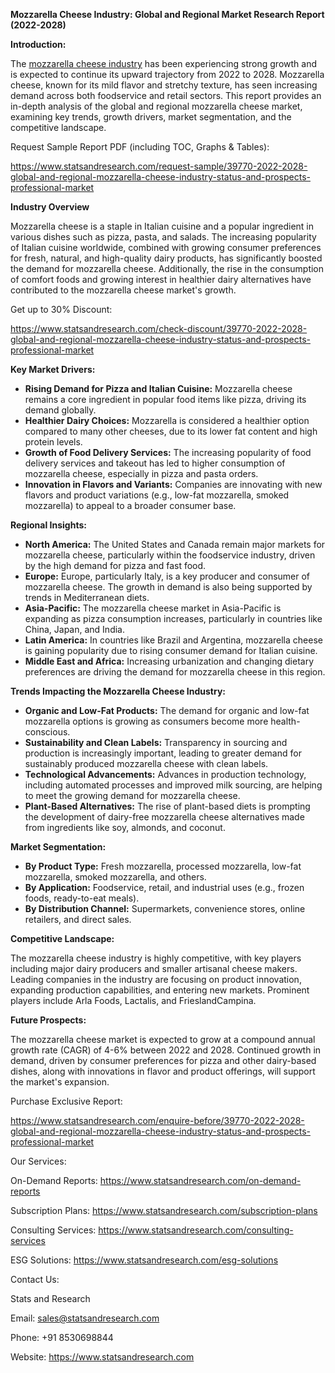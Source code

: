 ﻿**Mozzarella Cheese Industry: Global and Regional Market Research Report (2022-2028)**

**Introduction:**

The [mozzarella cheese industry](https://www.statsandresearch.com/report/39770-2022-2028-global-and-regional-mozzarella-cheese-industry-status-and-prospects-professional-market) has been experiencing strong growth and is expected to continue its upward trajectory from 2022 to 2028. Mozzarella cheese, known for its mild flavor and stretchy texture, has seen increasing demand across both foodservice and retail sectors. This report provides an in-depth analysis of the global and regional mozzarella cheese market, examining key trends, growth drivers, market segmentation, and the competitive landscape.

Request Sample Report PDF (including TOC, Graphs & Tables):

<https://www.statsandresearch.com/request-sample/39770-2022-2028-global-and-regional-mozzarella-cheese-industry-status-and-prospects-professional-market>

**Industry Overview**

Mozzarella cheese is a staple in Italian cuisine and a popular ingredient in various dishes such as pizza, pasta, and salads. The increasing popularity of Italian cuisine worldwide, combined with growing consumer preferences for fresh, natural, and high-quality dairy products, has significantly boosted the demand for mozzarella cheese. Additionally, the rise in the consumption of comfort foods and growing interest in healthier dairy alternatives have contributed to the mozzarella cheese market's growth.

Get up to 30% Discount:

<https://www.statsandresearch.com/check-discount/39770-2022-2028-global-and-regional-mozzarella-cheese-industry-status-and-prospects-professional-market>

**Key Market Drivers:**

- **Rising Demand for Pizza and Italian Cuisine:** Mozzarella cheese remains a core ingredient in popular food items like pizza, driving its demand globally.
- **Healthier Dairy Choices:** Mozzarella is considered a healthier option compared to many other cheeses, due to its lower fat content and high protein levels.
- **Growth of Food Delivery Services:** The increasing popularity of food delivery services and takeout has led to higher consumption of mozzarella cheese, especially in pizza and pasta orders.
- **Innovation in Flavors and Variants:** Companies are innovating with new flavors and product variations (e.g., low-fat mozzarella, smoked mozzarella) to appeal to a broader consumer base.

**Regional Insights:**

- **North America:** The United States and Canada remain major markets for mozzarella cheese, particularly within the foodservice industry, driven by the high demand for pizza and fast food.
- **Europe:** Europe, particularly Italy, is a key producer and consumer of mozzarella cheese. The growth in demand is also being supported by trends in Mediterranean diets.
- **Asia-Pacific:** The mozzarella cheese market in Asia-Pacific is expanding as pizza consumption increases, particularly in countries like China, Japan, and India.
- **Latin America:** In countries like Brazil and Argentina, mozzarella cheese is gaining popularity due to rising consumer demand for Italian cuisine.
- **Middle East and Africa:** Increasing urbanization and changing dietary preferences are driving the demand for mozzarella cheese in this region.

**Trends Impacting the Mozzarella Cheese Industry:**

- **Organic and Low-Fat Products:** The demand for organic and low-fat mozzarella options is growing as consumers become more health-conscious.
- **Sustainability and Clean Labels:** Transparency in sourcing and production is increasingly important, leading to greater demand for sustainably produced mozzarella cheese with clean labels.
- **Technological Advancements:** Advances in production technology, including automated processes and improved milk sourcing, are helping to meet the growing demand for mozzarella cheese.
- **Plant-Based Alternatives:** The rise of plant-based diets is prompting the development of dairy-free mozzarella cheese alternatives made from ingredients like soy, almonds, and coconut.

**Market Segmentation:**

- **By Product Type:** Fresh mozzarella, processed mozzarella, low-fat mozzarella, smoked mozzarella, and others.
- **By Application:** Foodservice, retail, and industrial uses (e.g., frozen foods, ready-to-eat meals).
- **By Distribution Channel:** Supermarkets, convenience stores, online retailers, and direct sales.

**Competitive Landscape:**

The mozzarella cheese industry is highly competitive, with key players including major dairy producers and smaller artisanal cheese makers. Leading companies in the industry are focusing on product innovation, expanding production capabilities, and entering new markets. Prominent players include Arla Foods, Lactalis, and FrieslandCampina.

**Future Prospects:**

The mozzarella cheese market is expected to grow at a compound annual growth rate (CAGR) of 4-6% between 2022 and 2028. Continued growth in demand, driven by consumer preferences for pizza and other dairy-based dishes, along with innovations in flavor and product offerings, will support the market's expansion.

Purchase Exclusive Report:

<https://www.statsandresearch.com/enquire-before/39770-2022-2028-global-and-regional-mozzarella-cheese-industry-status-and-prospects-professional-market>

Our Services:

On-Demand Reports: <https://www.statsandresearch.com/on-demand-reports>

Subscription Plans: <https://www.statsandresearch.com/subscription-plans>

Consulting Services: <https://www.statsandresearch.com/consulting-services>

ESG Solutions: <https://www.statsandresearch.com/esg-solutions>

Contact Us:

Stats and Research

Email: <sales@statsandresearch.com>

Phone: +91 8530698844

Website: <https://www.statsandresearch.com>










